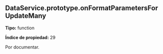 ## DataService.prototype.onFormatParametersForUpdateMany

**Tipo:** function

**Índice de propiedad:** 29

Por documentar.



